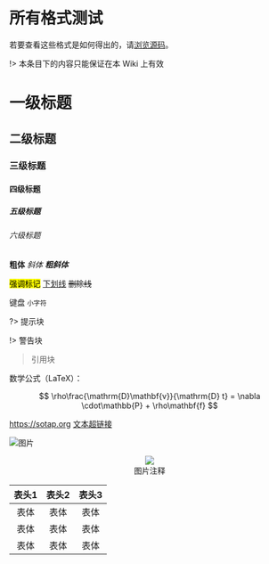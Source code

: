 # 所有格式测试

若要查看这些格式是如何得出的，请[浏览源码](https://github.com/sotapmc/SotapWiki/blob/master/others/formats.md)。

!> 本条目下的内容只能保证在本 Wiki 上有效

# 一级标题

## 二级标题

### 三级标题

#### 四级标题

##### 五级标题

###### 六级标题

**粗体** *斜体* ***粗斜体***

<mark>强调标记</mark> <u>下划线</u> ~~删除线~~

<kbd>键盘</kbd> <small>小字符</small>

<!--注释-->

?> 提示块

!> 警告块

> 引用块

数学公式（LaTeX）：

$$ \rho\frac{\mathrm{D}\mathbf{v}}{\mathrm{D} t} = \nabla \cdot\mathbb{P} + \rho\mathbf{f} $$

<https://sotap.org> [文本超链接](http://www.example.com/)

![图片](https://mcsunrise.oss-cn-qingdao.aliyuncs.com/sunrise1.png)

<figure style='text-align: center'>
    <img draggable='false' src='https://mcsunrise.oss-cn-qingdao.aliyuncs.com/sunrise1.png'/>
    <figcaption>图片注释</figcaption>
</figure>

| 表头1 | 表头2 | 表头3 |
| :---: | :---: | :---: |
| 表体  | 表体  | 表体  |
| 表体  | 表体  | 表体  |
| 表体  | 表体  | 表体  |
